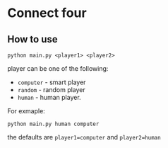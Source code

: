 # Connect four

## How to use
```
python main.py <player1> <player2>
```

player can be one of the following:
* `computer` - smart player
* `random` - random player
* `human` - human player.

For exmaple:
```
python main.py human computer
```

the defaults are `player1=computer` and `player2=human`